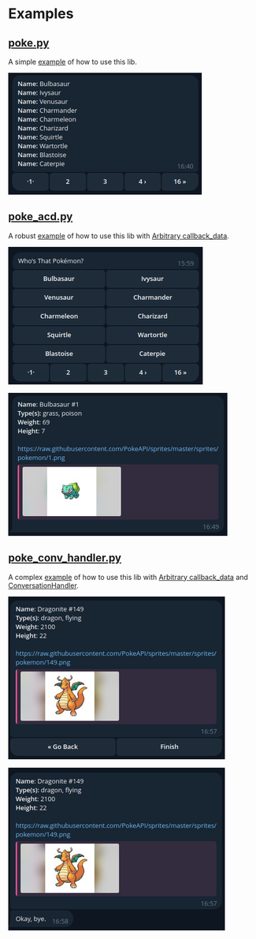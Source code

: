 # Examples

## [poke.py](poke.py)

A simple [example](poke.py) of how to use this lib.

![](media/poke_1.png)

## [poke_acd.py](poke_acd.py)

A robust [example](poke_acd.py) of how to use this lib with [Arbitrary callback_data](https://github.com/python-telegram-bot/python-telegram-bot/wiki/Arbitrary-callback_data).

![](media/poke_acd_1.png)

![](media/poke_acd_2.png)

## [poke_conv_handler.py](poke_conv_handler.py)

A complex [example](poke_conv_handler.py) of how to use this lib with [Arbitrary callback_data](https://github.com/python-telegram-bot/python-telegram-bot/wiki/Arbitrary-callback_data) and [ConversationHandler](https://docs.python-telegram-bot.org/en/v20.6/telegram.ext.conversationhandler.html).

![](media/poke_conv_handler_1.png)

![](media/poke_conv_handler_2.png)
